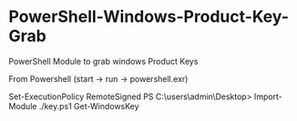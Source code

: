 # PowerShell-Windows-Product-Key-Grab
PowerShell Module to grab windows Product Keys

From Powershell (start -> run -> powershell.exr)

Set-ExecutionPolicy RemoteSigned
PS C:\users\admin\Desktop> Import-Module ./key.ps1
Get-WindowsKey

